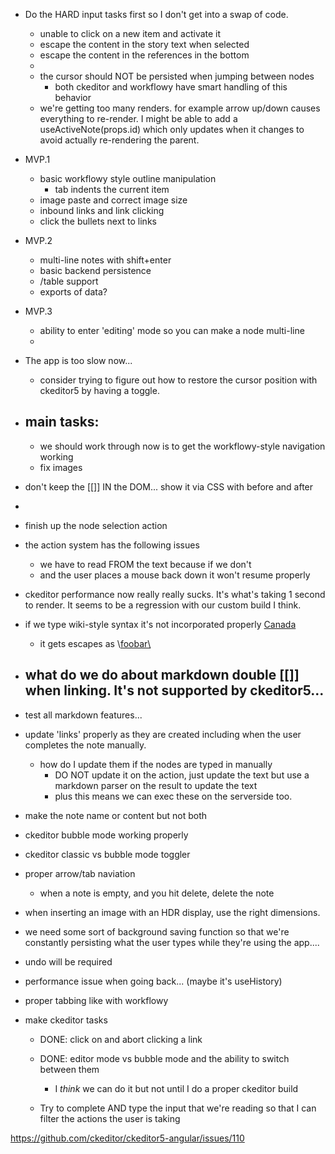 

- Do the HARD input tasks first so I don't get into a swap of code.
    - unable to click on a new item and activate it
    - escape the content in the story text when selected
    - escape the content in the references in the bottom
    - 
    - the cursor should NOT be persisted when jumping between nodes
        - both ckeditor and workflowy have smart handling of this behavior
    - we're getting too many renders.  for example arrow up/down causes
      everything to re-render.  I might be able to add a useActiveNote(props.id)
      which only updates when it changes to avoid actually re-rendering the
      parent.


- MVP.1
    - basic workflowy style outline manipulation
        - tab indents the current item
    - image paste and correct image size
    - inbound links and link clicking
    - click the bullets next to links
- MVP.2
    - multi-line notes with shift+enter
    - basic backend persistence
    - /table support
    - exports of data? 
- MVP.3 
    - ability to enter 'editing' mode so you can make a node multi-line
    - 

- The app is too slow now... 
    - consider trying to figure out how to restore the cursor position with ckeditor5 by having a toggle.


- main tasks:
    - 
    - we should work through now is to get the workflowy-style navigation working
    - fix images



- don't keep the [[]] IN the DOM... show it via CSS with before and after 

-   

- finish up the node selection action

- the action system has the following issues
    - we have to read FROM the text because if we don't 
    - and the user places a mouse back down it won't resume properly

- ckeditor performance now really really sucks. It's what's taking 1 second to
  render. It seems to be a regression with our custom build I think.

- if we type wiki-style syntax it's not incorporated properly
    [Canada](https://www.example.com)

    - it gets escapes as \\[foobar\\](https:///www.example.com)

- what do we do about markdown double [[]] when linking. It's not supported by ckeditor5...
    - 

- test all markdown features...  


- update 'links' properly as they are created including when the user completes the note manually.
    - how do I update them if the nodes are typed in manually 
        - DO NOT update it on the action, just update the text but use a markdown parser on the result
          to update the text
        - plus this means we can exec these on the serverside too. 

- make the note name or content but not both
- ckeditor bubble mode working properly
- ckeditor classic vs bubble mode toggler
- proper arrow/tab naviation
    - when a note is empty, and you hit delete, delete the note
- when inserting an image with an HDR display, use the right dimensions.


- we need some sort of background saving function so that we're constantly persisting what the user types
  while they're using the app.... 

- undo will be required

- performance issue when going back... (maybe it's useHistory)

- proper tabbing like with workflowy

- make ckeditor tasks 

    - DONE: click on and abort clicking a link

    - DONE: editor mode vs bubble mode and the ability to switch between them
        - I *think* we can do it but not until I do a proper ckeditor build

    - Try to complete AND type the input that we're reading so that I can filter the actions the user 
      is taking
      





  

https://github.com/ckeditor/ckeditor5-angular/issues/110